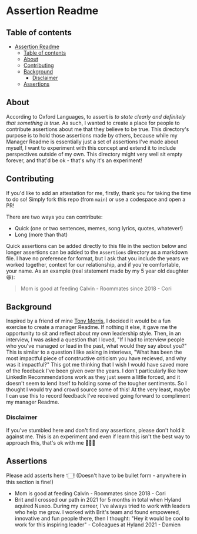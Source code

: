 # Assertion Readme
## Table of contents
- [Assertion Readme](#assertion-readme)
  - [Table of contents](#table-of-contents)
  - [About](#about)
  - [Contributing](#contributing)
  - [Background](#background)
    - [Disclaimer](#disclaimer)
  - [Assertions](#assertions)

## About
According to Oxford Languages, to assert is *to state clearly and definitely that something is true.* As such, I wanted to create a place for people to contribute assertions about me that they believe to be true. This directory's purpose is to hold those assertions made by others, because while my Manager Readme is essentially just a set of assertions I've made about myself, I want to experiment with this concept and extend it to include perspectives outside of my own. This directory might very well sit empty forever, and that'd be ok - that's why it's an experiment!

## Contributing 
If you'd like to add an attestation for me, firstly, thank you for taking the time to do so! 
Simply fork this repo (from ```main```) or use a codespace and open a PR!

There are two ways you can contribute: 
- Quick (one or two sentences, memes, song lyrics, quotes, whatever!)
- Long (more than that)

Quick assertions can be added directly to this file in the section below and longer assertions can be added to the ```Assertions``` directory as a markdown file. I have no preference for format, but I ask that you include the years we worked together, context for our relationship, and if you're comfortable, your name. As an example (real statement made by my 5 year old daughter 😆):
> Mom is good at feeding Calvin  - Roommates since 2018 - Cori

## Background
Inspired by a friend of mine [Tony Morris](https://blog.morriscloud.com/readme/), I decided it would be a fun exercise to create a manager Readme. If nothing it else, it gave me the opportunity to sit and reflect about my own leadership style.  Then, in an interview, I was asked a question that I loved, "If I had to interview people who you've managed or lead in the past, what would they say about you?" This is similar to a question I like asking in interiews, "What has been the most impactful piece of constructive criticism you have recieved, and why was it impactful?" This got me thinking that I wish I would have saved more of the feedback I've been given over the years. I don't particularly like how LinkedIn Recommendations work as they just seem a little forced, and it doesn't seem to lend itself to holding some of the tougher sentiments. So I thought I would try and crowd source some of this! At the very least, maybe I can use this to record feedback I've received going forward to compliment my manager Readme.

### Disclaimer
If you've stumbled here and don't find any assertions, please don't hold it against me. This is an experiment and even if learn this isn't the best way to approach this, that's ok with me 🤷🏼‍♀️ 

## Assertions
Please add asserts here 👇🏻! (Doesn't have to be bullet form - anywhere in this section is fine!)
* Mom is good at feeding Calvin - Roommates since 2018 - Cori 
* Brit and I crossed our path in 2021 for 5 months in total when Hyland aquired Nuxeo. During my carreer, I've always tried to work with leaders who help me grow. I worked with Brit's team and found empowered, innovative and fun people there, then I thought: "Hey it would be cool to work for this inspiring leader" - Colleagues at Hyland 2021 - Damien

